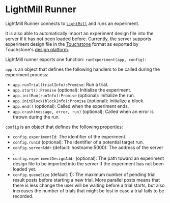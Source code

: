 # LightMill Runner

LightMill Runner connects to [`LightMill`](https://github.com/QuentinRoy/LightMill) and runs an experiment.

It is also able to automatically import an experiment design file into the server if it has not been loaded before.
Currently, the server supports experiment design file in the [Touchstone](https://www.lri.fr/%7Eappert/website/touchstone/touchstone.html) format as exported by Touchstone's [design platform](https://github.com/jdfekete/touchstone-platforms/tree/master/design-platform).

LightMill runner exports one function: `runExperiment(app, config)`:

`app` is an object that defines the following handlers to be called during the experiment process:
- `app.runTrial(trialInfo):Promise`: Run a trial.
- `app.start():Promise` (optional): Initialize the experiment.
- `app.initRun(runInfo):Promise` (optional): Initialize the run.
- `app.initBlock(blockInfo):Promise` (optional): Initialize a block.
- `app.end()` (optional): Called when the experiment ends.
- `app.crash(message, error, run)` (optional): Called when an error is thrown during the run.

`config` is an object that defines the following properties:
- `config.experimentId`: The identifier of the experiment.
- `config.runId` (optional): The identifier of a potential target run.
- `config.serverAddr` (default: hostname:5000): The address of the server .
- `config.experimentDesignAddr` (optional): The path toward an experiment design file to be imported into the server if the experiment has not been loaded yet.
- `config.queueSize` (default: 1): The maximum number of pending trial result posts before starting a new trial. More parallel posts means that there is less change the user will be waiting before a trial starts, but also increases the number of trials that might be lost in case a trial fails to be recorded.
